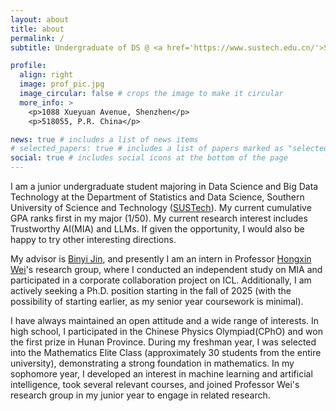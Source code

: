 ```yaml
---
layout: about
title: about
permalink: /
subtitle: Undergraduate of DS @ <a href='https://www.sustech.edu.cn/'>Southern University of Science and Technology</a>.

profile:
  align: right
  image: prof_pic.jpg
  image_circular: false # crops the image to make it circular
  more_info: >
    <p>1088 Xueyuan Avenue, Shenzhen</p>
    <p>518055, P.R. China</p>

news: true # includes a list of news items
# selected_papers: true # includes a list of papers marked as "selected={true}"
social: true # includes social icons at the bottom of the page
---
```


I am a junior undergraduate student majoring in Data Science and Big Data Technology at the Department of Statistics and Data Science, Southern University of Science and Technology ([SUSTech](https://www.sustech.edu.cn/)). My current cumulative GPA ranks first in my major (1/50). My current research interest includes Trustworthy AI(MIA) and LLMs. If given the opportunity, I would also be happy to try other interesting directions.

My advisor is [Binyi Jin](https://www.sustech.edu.cn/en/faculties/jingbing-yi.html), and presently I am an intern in Professor [Hongxin Wei](https://hongxin001.github.io/)'s research group, where I conducted an independent study on MIA and participated in a corporate collaboration project on ICL. Additionally, I am actively seeking a Ph.D. position starting in the fall of 2025 (with the possibility of starting earlier, as my senior year coursework is minimal).

I have always maintained an open attitude and a wide range of interests. In high school, I participated in the Chinese Physics Olympiad(CPhO) and won the first prize in Hunan Province. During my freshman year, I was selected into the Mathematics Elite Class (approximately 30 students from the entire university), demonstrating a strong foundation in mathematics. In my sophomore year, I developed an interest in machine learning and artificial intelligence, took several relevant courses, and joined Professor Wei's research group in my junior year to engage in related research.
